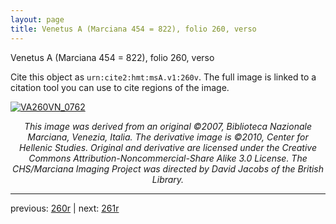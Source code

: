 ```yaml
---
layout: page
title: Venetus A (Marciana 454 = 822), folio 260, verso
---
```


Venetus A (Marciana 454 = 822), folio 260, verso

Cite this object as `urn:cite2:hmt:msA.v1:260v`.  The full image is linked to a citation tool you can use to cite regions of the image.

[![VA260VN_0762](http://www.homermultitext.org/iipsrv?IIIF=/project/homer/pyramidal/deepzoom/hmt/vaimg/2017a/VA260VN_0762.tif/full/800,/0/default.jpg)](http://www.homermultitext.org/ict2/?urn=urn:cite2:hmt:vaimg.2017a:VA260VN_0762) 

<p style="text-align: center; font-style: italic;">This image was derived from an original ©2007, Biblioteca Nazionale Marciana, Venezia, Italia. The derivative image is ©2010, Center for Hellenic Studies. Original and derivative are licensed under the Creative Commons Attribution-Noncommercial-Share Alike 3.0 License. The CHS/Marciana Imaging Project was directed by David Jacobs of the British Library.</p>

---

previous: [260r](../260r/) | next: [261r](../261r/)